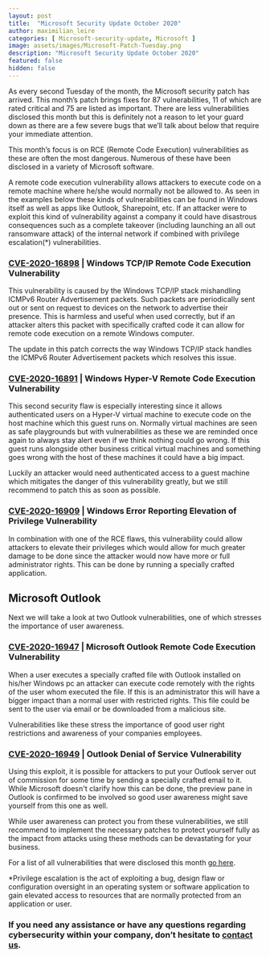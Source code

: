 ```yaml
---
layout: post
title:  "Microsoft Security Update October 2020"
author: maximilian_leire
categories: [ Microsoft-security-update, Microsoft ]
image: assets/images/Microsoft-Patch-Tuesday.png
description: "Microsoft Security Update October 2020"
featured: false
hidden: false
---
```


As every second Tuesday of the month, the Microsoft security patch has arrived. This month’s patch brings fixes for 87 vulnerabilities, 11 of which are rated critical and 75 are listed as important. There are less vulnerabilities disclosed this month but this is definitely not a reason to let your guard down as there are a few severe bugs that we’ll talk about below that require your immediate attention. 

This month’s focus is on RCE (Remote Code Execution) vulnerabilities as these are often the most dangerous. Numerous of these have been disclosed in a variety of Microsoft software. 

A remote code execution vulnerability allows attackers to execute code on a remote machine where he/she would normally not be allowed to. As seen in the examples below these kinds of vulnerabilities can be found in Windows itself as well as apps like Outlook, Sharepoint, etc. If an attacker were to exploit this kind of vulnerability against a company it could have disastrous consequences such as a complete takeover (including launching an all out ransomware attack) of the internal network if combined with privilege escalation(*) vulnerabilities.

### [CVE-2020-16898](https://portal.msrc.microsoft.com/en-US/security-guidance/advisory/CVE-2020-16898) | **Windows TCP/IP Remote Code Execution Vulnerability**

This vulnerability is caused by the Windows TCP/IP stack mishandling ICMPv6 Router Advertisement packets. Such packets are periodically sent out or sent on request to devices on the network to advertise their presence. This is harmless and useful when used correctly, but if an attacker alters this packet with specifically crafted code it can allow for remote code execution on a remote Windows computer.

The update in this patch corrects the way Windows TCP/IP stack handles the ICMPv6 Router Advertisement packets which resolves this issue.


### [CVE-2020-16891](https://portal.msrc.microsoft.com/en-US/security-guidance/advisory/CVE-2020-16891) | **Windows Hyper-V Remote Code Execution Vulnerability**

 This second security flaw is especially interesting since it allows authenticated users on a Hyper-V virtual machine to execute code on the host machine which this guest runs on. Normally virtual machines are seen as safe playgrounds but with vulnerabilities as these we are reminded once again to always stay alert even if we think nothing could go wrong. If this guest runs alongside other business critical virtual machines and something goes wrong with the host of these machines it could have a big impact.

 Luckily an attacker would need authenticated access to a guest machine which mitigates the danger of this vulnerability greatly, but we still recommend to patch this as soon as possible.

### [CVE-2020-16909](https://portal.msrc.microsoft.com/en-US/security-guidance/advisory/CVE-2020-16909) | **Windows Error Reporting Elevation of Privilege Vulnerability**

In combination with one of the RCE flaws, this vulnerability could allow attackers to elevate their privileges which would allow for much greater damage to be done since the attacker would now have more or full administrator rights. This can be done by running a specially crafted application.

## Microsoft Outlook

Next we will take a look at two Outlook vulnerabilities, one of which stresses the importance of user awareness.

### [CVE-2020-16947](https://portal.msrc.microsoft.com/en-US/security-guidance/advisory/CVE-2020-16947) | **Microsoft Outlook Remote Code Execution Vulnerability**

When a user executes a specially crafted file with Outlook installed on his/her Windows pc an attacker can execute code remotely with the rights of the user whom executed the file. If this is an administrator this will have a bigger impact than a normal user with restricted rights. This file could be sent to the user via email or be downloaded from a malicious site.

Vulnerabilities like these stress the importance of good user right restrictions and awareness of your companies employees.


### [CVE-2020-16949](https://portal.msrc.microsoft.com/en-US/security-guidance/advisory/CVE-2020-16949) | **Outlook Denial of Service Vulnerability**

Using this exploit, it is possible for attackers to put your Outlook server out of commission for some time by sending a specially crafted email to it. While Microsoft doesn't clarify how this can be done, the preview pane in Outlook is confirmed to be involved so good user awareness might save yourself from this one as well.

While user awareness can protect you from these vulnerabilities, we still recommend to implement the necessary patches to protect yourself fully as the impact from attacks using these methods can be devastating for your business.


For a list of all vulnerabilities that were disclosed this month [go here](https://portal.msrc.microsoft.com/en-us/security-guidance).

*Privilege escalation is the act of exploiting a bug, design flaw or configuration oversight in an operating system or software application to gain elevated access to resources that are normally protected from an application or user.

### If you need any assistance or have any questions regarding cybersecurity within your company, don’t hesitate to [contact us](https://www.ordina.be/diensten/security-and-privacy/).
